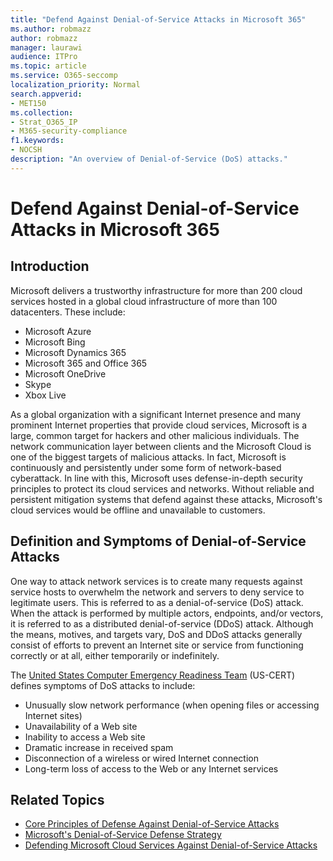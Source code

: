 ```yaml
---
title: "Defend Against Denial-of-Service Attacks in Microsoft 365"
ms.author: robmazz
author: robmazz
manager: laurawi
audience: ITPro
ms.topic: article
ms.service: O365-seccomp
localization_priority: Normal
search.appverid:
- MET150
ms.collection:
- Strat_O365_IP
- M365-security-compliance
f1.keywords:
- NOCSH
description: "An overview of Denial-of-Service (DoS) attacks."
---
```


# Defend Against Denial-of-Service Attacks in Microsoft 365

## Introduction

Microsoft delivers a trustworthy infrastructure for more than 200 cloud services hosted in a global cloud infrastructure of more than 100 datacenters. These include:

- Microsoft Azure
- Microsoft Bing
- Microsoft Dynamics 365
- Microsoft 365 and Office 365
- Microsoft OneDrive
- Skype
- Xbox Live

As a global organization with a significant Internet presence and many prominent Internet properties that provide cloud services, Microsoft is a large, common target for hackers and other malicious individuals. The network communication layer between clients and the Microsoft Cloud is one of the biggest targets of malicious attacks. In fact, Microsoft is continuously and persistently under some form of network-based cyberattack. In line with this, Microsoft uses defense-in-depth security principles to protect its cloud services and networks. Without reliable and persistent mitigation systems that defend against these attacks, Microsoft's cloud services would be offline and unavailable to customers.

## Definition and Symptoms of Denial-of-Service Attacks

One way to attack network services is to create many requests against service hosts to overwhelm the network and servers to deny service to legitimate users. This is referred to as a denial-of-service (DoS) attack. When the attack is performed by multiple actors, endpoints, and/or vectors, it is referred to as a distributed denial-of-service (DDoS) attack. Although the means, motives, and targets vary, DoS and DDoS attacks generally consist of efforts to prevent an Internet site or service from functioning correctly or at all, either temporarily or indefinitely.

The [United States Computer Emergency Readiness Team](https://www.us-cert.gov/) (US-CERT) defines symptoms of DoS attacks to include:

- Unusually slow network performance (when opening files or accessing Internet sites)
- Unavailability of a Web site
- Inability to access a Web site
- Dramatic increase in received spam
- Disconnection of a wireless or wired Internet connection
- Long-term loss of access to the Web or any Internet services

## Related Topics

- [Core Principles of Defense Against Denial-of-Service Attacks](office-365-core-principles-of-defense-against-dos-attacks.md)
- [Microsoft's Denial-of-Service Defense Strategy](office-365-microsoft-dos-defense-strategy.md)
- [Defending Microsoft Cloud Services Against Denial-of-Service Attacks](office-365-defending-cloud-services-against-dos-attacks.md)
